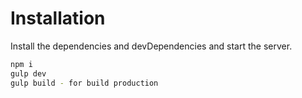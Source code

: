 # Installation

Install the dependencies and devDependencies and start the server.

```sh
npm i
gulp dev 
gulp build - for build production
```
